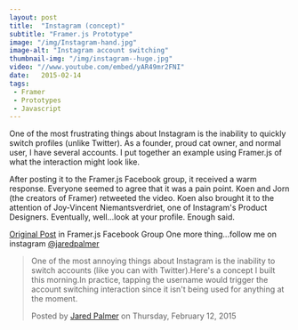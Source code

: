 ```yaml
---
layout: post
title:  "Instagram (concept)"
subtitle: "Framer.js Prototype"
image: "/img/Instagram-hand.jpg"
image-alt: "Instagram account switching"
thumbnail-img: "/img/instagram--huge.jpg"
video: "//www.youtube.com/embed/yAR49mr2FNI"
date:   2015-02-14
tags:
 - Framer
 - Prototypes
 - Javascript
---
```




One of the most frustrating things about Instagram is the inability to quickly switch profiles (unlike Twitter). As a founder, proud cat owner, and normal user, I have several accounts. I put together an example using Framer.js of what the interaction might look like.

After posting it to the Framer.js Facebook group, it received a warm response. Everyone seemed to agree that it was a pain point. Koen and Jorn (the creators of Framer) retweeted the video. Koen also brought it to the attention of Joy-Vincent Niemantsverdriet, one of Instagram's Product Designers. Eventually, well...look at your profile. Enough said.



[Original Post](https://www.facebook.com/groups/framerjs/permalink/638745069585901/) in Framer.js Facebook Group
One more thing...follow me on instagram [@jaredpalmer](http://instagram.com/@jaredpalmer)


<div id="fb-root"></div><script>(function(d, s, id) {  var js, fjs = d.getElementsByTagName(s)[0];  if (d.getElementById(id)) return;  js = d.createElement(s); js.id = id;  js.src = "//connect.facebook.net/en_US/sdk.js#xfbml=1&version=v2.3";  fjs.parentNode.insertBefore(js, fjs);}(document, 'script', 'facebook-jssdk'));</script><div class="fb-video" data-allowfullscreen="true" data-href="https://www.facebook.com/video.php?v=10204053571164478&amp;set=o.385961098197634&amp;type=1"><div class="fb-xfbml-parse-ignore"><blockquote cite="https://www.facebook.com/video.php?v=10204053571164478&amp;set=o.385961098197634&amp;type=1"><a href="https://www.facebook.com/video.php?v=10204053571164478&amp;set=o.385961098197634&amp;type=1"></a><p>One of the most annoying things about Instagram is the inability to switch accounts (like you can with Twitter).Here&#039;s a concept I built this morning.In practice, tapping the username would trigger the account switching interaction since it isn&#039;t being used for anything at the moment.</p>Posted by <a href="https://www.facebook.com/video.php?v=10204053571164478&amp;set=o.385961098197634&amp;type=1">Jared Palmer</a> on Thursday, February 12, 2015</blockquote></div></div>
